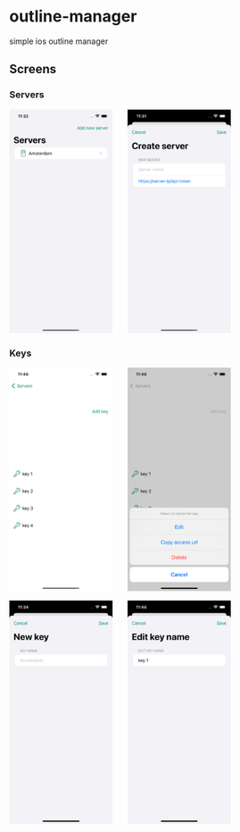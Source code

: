 # outline-manager
simple ios outline manager

## Screens

### Servers

<p float="left">
  <img src="./images/server_lists.png" height="400" width="" />
  &nbsp;&nbsp;&nbsp;&nbsp;&nbsp;
  <img src="./images/create_server.png" height="400" width="" />
</p>

### Keys

<p float="left">
  <img src="./images/key_list.png" height="400" width="" />
  &nbsp;&nbsp;&nbsp;&nbsp;&nbsp;
  <img src="./images/keys_options.png" height="400" width="" />
</p>

<p float="left">
  <img src="./images/new_key.png" height="400" width="" />
  &nbsp;&nbsp;&nbsp;&nbsp;&nbsp;
  <img src="./images/change_key.png" height="400" width="" />
</p>
